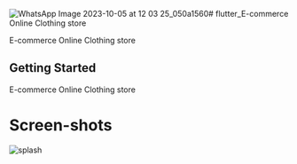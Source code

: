 ![WhatsApp Image 2023-10-05 at 12 03 25_050a1560](https://github.com/jesleena/Online-clothing-store/assets/109158684/96701f50-b9be-4d42-af08-0e7eeb0d1282)# flutter_E-commerce Online Clothing store

E-commerce Online Clothing store

## Getting Started

E-commerce Online Clothing store

# Screen-shots
![splash](https://github.com/jesleena/Online-clothing-store/assets/109158684/a8e45dc8-0e81-4f4c-9566-b397600cbe39)

